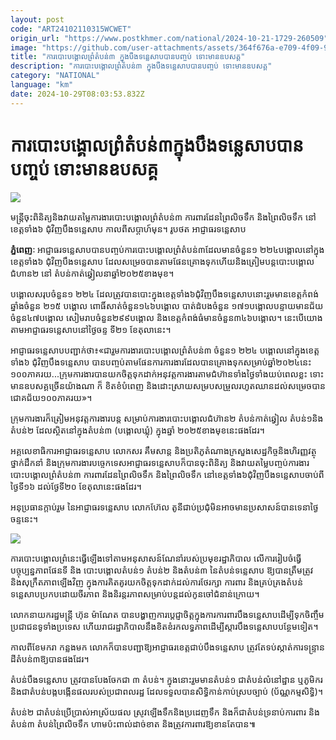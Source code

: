 ```yaml
---
layout: post
code: "ART24102110315WCWET"
origin_url: "https://www.postkhmer.com/national/2024-10-21-1729-260509"
image: "https://github.com/user-attachments/assets/364f676a-e709-4f09-93be-10e9e5c4a232"
title: "ការ​បោះ​បង្គោល​ព្រំ​តំបន់៣ ​ក្នុង​បឹង​ទន្លេ​សាប​បាន​បញ្ចប់ ទោះ​មាន​ឧបសគ្គ"
description: "​​ការ​បោះ​បង្គោល​ព្រំ​តំបន់៣ ​ក្នុង​បឹង​ទន្លេ​សាប​បាន​បញ្ចប់ ទោះ​មាន​ឧបសគ្គ​"
category: "NATIONAL"
language: "km"
date: 2024-10-29T08:03:53.832Z
---
```


# ការ​បោះ​បង្គោល​ព្រំ​តំបន់៣ ​ក្នុង​បឹង​ទន្លេ​សាប​បាន​បញ្ចប់ ទោះ​មាន​ឧបសគ្គ

![](https://github.com/user-attachments/assets/336174b0-7d1a-49e0-8e70-aed4b81826d5)

មន្ត្រី​ចុះ​ពិនិត្យ​និង​វាយ​តម្លៃ​ការងារបោះ​បង្គោល​ព្រំ​តំបន់​៣ ការពារ​ដែន​ព្រៃលិច​ទឹក និង​ព្រៃលិច​ទឹក នៅ​ខេត្ត​ទាំង​៦ ជុំវិញ​បឹងទន្លេសាប កាល​ពី​សប្តាហ៍​មុន។ រូបថត អាជ្ញាធរទន្លេសាប

**ភ្នំពេញៈ** អាជ្ញាធរ​ទន្លេ​សាប​បាន​បញ្ចប់​ការ​បោះ​បង្គោល​ព្រំ​តំប​ន់៣ ​ដែល​មាន​ចំនួន​១ ២២៤​បង្គោល​នៅ​ក្នុង​ខេត្ត​ទាំង​៦ ជុំវិញ​បឹង​ទន្លេសាប ​ដែល​សម្រេច​បាន​តាម​ផែន​គ្រោង​ទុក ​ហើយ​និង​ត្រៀម​​បន្ត​បោះ​បង្គោល​ជំហាន២ ​នៅ ​តំប​ន់​កាត់​ឆ្វៀល​នាឆ្នាំ​២០២៥​ខាង​មុខ។

បង្គោល​សរុប​ចំនួន​១ ២២៤ ​ដែល​ត្រូវ​បាន​បោះក្នុង​ខេត្ត​ទាំង​៦​ជុំវិញ​បឹង​ទន្លេ​សាប​នោះ​រួម​មាន ​ខេត្តកំ​ពង់​ឆ្នាំ​ង​ចំនួន ២១៥ ​បង្គោល ​ពោធិ៍​សាត់​ចំនួន១៤៦​បង្គោល ​បាត់​ដំបង​ចំនួន​ ១៧១​បង្គោល ​បន្ទាយ​មាន​ជ័យ​ចំនួន៤៧​បង្គោល​ សៀម​រាប​ចំនួន២៩៩​បង្គោល ​និង​ខេត្តកំពង់ធំ​មាន​ចំនួន​៣៤៦​បង្គោល។ នេះ​បើ​យោង​តាម​អាជ្ញាធរ​ទន្លេ​សាប​នៅ​ថ្ងៃ​ចន្ទ​ ទី​២១ ខែ​តុលា​នេះ។

អាជ្ញាធរ​ទន្លេសាប​បញ្ជាក់​ថា៖​«ជារួម​ការ​ងារ​បោះប​ង្គោល​ព្រំ​តំបន់៣​ ចំនួន​១ ២២៤ ​បង្គោល ​នៅ​ក្នុង​ខេត្ត​ទាំង​៦ ​ជុំវិញ​បឹង​ទន្លេ​សាប បាន​បញ្ចប់​តាម​ផែន​ការ​ការ​ងារ​ដែល​បាន​គ្រោង​ទុក​សម្រាប់​ឆ្នាំ ​២០២៤​នេះ ​១០០ភាគ​រយ...​ក្រុម​ការ​ងារ​បាន​យក​ចិត្ត​ទុក​ដាក់​អនុវត្ត​ការងារ​តាម​ជំហ៊ាន​ទាំង​ថ្ងៃ ​ទាំង​យប់​ពេល​ខ្លះ ​ទោះ​មាន​ឧបសគ្គ​ច្រើន​យ៉ាង​ណា ​ក៏​ ខិត​ខំបំ​ពេញ ​និង​ដោះ​ស្រាយ ​សម្រប​សម្រួល​រហូត​ឈាន​ដល់​សម្រេច​បាន​ជោគជ័យ​១០០​ភាគ​រយ»។

ក្រុម​ការ​ងា​រក៏​ត្រៀមអ​នុវត្ត​ការ​ងារ​បន្ត ​សម្រាប់​ការ​ងារ​បោះ​បង្គោល​ជំហ៊ាន​២ ​តំបន់​កាត់​ឆ្វៀល ​តំបន់១​ និង​តំបន់២​ ដែល​ស្ថិត​នៅ​ក្នុង​តំបន់​៣ ​(បង្គោលឃ្លុំ) ​ក្នុង​ឆ្នាំ ​២០២៥​ខាង​មុ​ខនេះ​ផង​ដែរ។

អគ្គ​លេខាធិការ​អាជ្ញាធរ​ទន្លេ​សាប ​លោក​សរ គឹមសាន្ត ​និង​ប្រតិភូ​តំណាង​ក្រសួង​សេដ្ឋកិច្ច ​និង​ហិរញ្ញវត្ថុ ​ថ្នាក់​ដឹក​នាំ និង​ក្រុម​ការងារ​បច្ចេក​ទេសអាជ្ញាធរ​ទន្លេ​សាប​ក៏​បាន​ចុះ​ពិនិត្យ ​និង​វាយត​ម្លៃ ​បញ្ចប់​ការ​ងារ​បោះប​ង្គោល​ព្រំតំ​បន់​៣ ​ការ​ពារ​ដែនព្រៃលិចទឹ​ក ​និង​ព្រៃ​លិច​ទឹក​ នៅខេត្ត​ទាំង៦​ ជុំវិញ​បឹង​ទន្លេ​សាប​ចាប់​ពីថ្ងៃ​ទី១៦ ​ដល់​ថ្ងែទី​២០​ ខែ​តុលានេះ​ផង​ដែរ​។

អនុ​ប្រធាន​ក្តាប់​រួម នៃ​អាជ្ញាធរ​ទន្លេ​សាប​ លោក​ហ៊ែល តូនី​ជាប់​ប្រ​ជុំមិន​អាច​មាន​ប្រសាសន៍​បាន​ទេ​នា​ថ្ងៃ​ចន្ទ​នេះ។

![](https://github.com/user-attachments/assets/27eb9d08-ae43-41b4-a343-635a7aadcc08)

ការ​បោះ​បង្គោល​ព្រំ​នេះ​ធ្វើឡើង​ទៅ​តាម​អនុសាសន៍​ណែនាំ​របស់ប្រមុខរដ្ឋាភិបាល លើ​ការ​រៀប​ចំ​ធ្វើ​បច្ចុប្បន្ន​ភាព​ផែនទី និង បោះ​បង្គោល​តំបន់១ តំបន់២ និង​តំបន់​៣ នៃ​តំបន់​ទន្លេសាប ឱ្យ​បាន​ត្រឹម​ត្រូវ និង​សុក្រឹតភាព​ឡើង​វិញ ក្នុង​ការ​គិត​គូរ​យក​ចិត្ត​ទុក​ដាក់​ដល់​ការ​ថែ​រក្សា ការពារ និង​គ្រប់គ្រង​តំបន់​ទន្លេសាប​ប្រកប​ដោយ​ចីរភាព និង​និរន្តរភាព​សម្រាប់​បន្ត​ដល់​កូនចៅ​ជំនាន់​ក្រោយ។

លោកនាយក​រដ្ឋ​មន្រ្តី ​ហ៊ុន ​ម៉ាណែត​ បាន​បង្ហាញ​ការ​ប្តេជ្ញា​ចិត្ត​ក្នុង​ការ​ការ​ពារ​បឹង​ទន្លេ​សាប ​ដើម្បី​ទុក​ចិញ្ចឹម​ប្រជាជន​ទូ​ទាំង​ប្រទេស ​ហើយ​រាជរដ្ឋាភិបាល​នឹង​ខិត​ខំ​រក​លទ្ធភាព ​ដើម្បី​ស្តារ​បឹង​ទន្លេ​សាប​បន្ថែម​ទៀត។

កាល​ពី​ខែ​មករា​ កន្លង​មក​ លោក​ក៏​បាន​បញ្ជា​ឱ្យ​អាជ្ញាធរ​ខេត្ត​ជាប់​បឹង​ទន្លេ​សាប ត្រូវ​តែ​ទប់ស្កាត់កា​រទន្រ្ទាន​ដីតំបន់​៣​ឱ្យ​បាន​ផង​ដែរ។

តំបន់​បឹង​ទន្លេសាប ត្រូវ​បាន​បែងចែក​ជា ៣ តំបន់។ ក្នុង​នោះ​រួម​មាន​តំបន់១ ជាតំបន់​លំនៅដ្ឋាន ឬ​ភូមិ​ករ និង​ជា​តំបន់​បង្ក​បង្កើន​ផល​របស់​ប្រជាពលរដ្ឋ ដែល​ទទួល​បាន​សិទ្ធិ​កាន់​កាប់​ស្រប​ច្បាប់ (ប័ណ្ណ​កម្មសិទ្ធិ)។

តំបន់២ ជា​តំបន់​ប្រើប្រាស់​អាស្រ័យ​ផល ស្រូវ​ឡើង​ទឹក​និង​ប្រដេញ​ទឹក និង​ក៏​ជា​តំបន់​ទ្រនាប់​ការពារ និង​តំបន់៣ តំបន់​ព្រៃលិចទឹក ហាម​ប៉ះពាល់​ដាច់​ខាត និង​ត្រូវ​ការពារ​ឱ្យ​ខាន​តែ​បាន៕